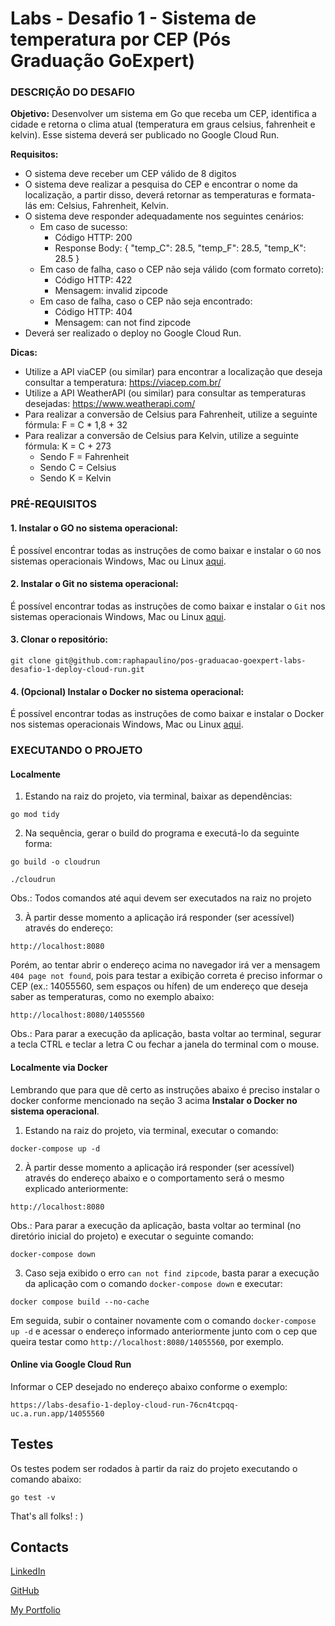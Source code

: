 # Labs - Desafio 1 - Sistema de temperatura por CEP (Pós Graduação GoExpert)

### DESCRIÇÃO DO DESAFIO

**Objetivo:** Desenvolver um sistema em Go que receba um CEP, identifica a cidade e retorna o clima atual (temperatura em graus celsius, fahrenheit e kelvin). Esse sistema deverá ser publicado no Google Cloud Run.

**Requisitos:**

- O sistema deve receber um CEP válido de 8 digitos
- O sistema deve realizar a pesquisa do CEP e encontrar o nome da localização, a partir disso, deverá retornar as temperaturas e formata-lás em: Celsius, Fahrenheit, Kelvin.
- O sistema deve responder adequadamente nos seguintes cenários:
  - Em caso de sucesso:
    - Código HTTP: 200
    - Response Body: { "temp_C": 28.5, "temp_F": 28.5, "temp_K": 28.5 }
  - Em caso de falha, caso o CEP não seja válido (com formato correto):
    - Código HTTP: 422
    - Mensagem: invalid zipcode
  - ​​​Em caso de falha, caso o CEP não seja encontrado:
    - Código HTTP: 404
    - Mensagem: can not find zipcode
- Deverá ser realizado o deploy no Google Cloud Run.

**Dicas:**

- Utilize a API viaCEP (ou similar) para encontrar a localização que deseja consultar a temperatura: https://viacep.com.br/
- Utilize a API WeatherAPI (ou similar) para consultar as temperaturas desejadas: https://www.weatherapi.com/
- Para realizar a conversão de Celsius para Fahrenheit, utilize a seguinte fórmula: F = C * 1,8 + 32
- Para realizar a conversão de Celsius para Kelvin, utilize a seguinte fórmula: K = C + 273
  - Sendo F = Fahrenheit
  - Sendo C = Celsius
  - Sendo K = Kelvin

### PRÉ-REQUISITOS

#### 1. Instalar o GO no sistema operacional:

É possível encontrar todas as instruções de como baixar e instalar o `GO` nos sistemas operacionais Windows, Mac ou Linux [aqui](https://go.dev/doc/install).

#### 2. Instalar o Git no sistema operacional:

É possível encontrar todas as instruções de como baixar e instalar o `Git` nos sistemas operacionais Windows, Mac ou Linux [aqui](https://www.git-scm.com/downloads).

#### 3. Clonar o repositório:

```
git clone git@github.com:raphapaulino/pos-graduacao-goexpert-labs-desafio-1-deploy-cloud-run.git
```

#### 4. (Opcional) Instalar o Docker no sistema operacional:

É possível encontrar todas as instruções de como baixar e instalar o Docker nos sistemas operacionais Windows, Mac ou Linux [aqui](https://docs.docker.com/engine/install/).

### EXECUTANDO O PROJETO

#### Localmente

1. Estando na raiz do projeto, via terminal, baixar as dependências:

```
go mod tidy
```

2. Na sequência, gerar o build do programa e executá-lo da seguinte forma:

```
go build -o cloudrun
```

```
./cloudrun
```

Obs.: Todos comandos até aqui devem ser executados na raiz no projeto


3. À partir desse momento a aplicação irá responder (ser acessível) através do endereço:

```
http://localhost:8080
```

Porém, ao tentar abrir o endereço acima no navegador irá ver a mensagem `404 page not found`, pois para testar a exibição correta é preciso informar o CEP (ex.: 14055560, sem espaços ou hífen) de um endereço que deseja saber as temperaturas, como no exemplo abaixo:

```
http://localhost:8080/14055560
```

Obs.: Para parar a execução da aplicação, basta voltar ao terminal, segurar a tecla CTRL e teclar a letra C ou fechar a janela do terminal com o mouse.  

#### Localmente via Docker

Lembrando que para que dê certo as instruções abaixo é preciso instalar o docker conforme mencionado na seção 3 acima **Instalar o Docker no sistema operacional**.

1. Estando na raiz do projeto, via terminal, executar o comando:

```
docker-compose up -d
```

2. À partir desse momento a aplicação irá responder (ser acessível) através do endereço abaixo e o comportamento será o mesmo explicado anteriormente:

```
http://localhost:8080
```

Obs.: Para parar a execução da aplicação, basta voltar ao terminal (no diretório inicial do projeto) e executar o seguinte comando:

```
docker-compose down
```

3. Caso seja exibido o erro `can not find zipcode`, basta parar a execução da aplicação com o comando `docker-compose down` e executar:

```
docker compose build --no-cache
```

Em seguida, subir o container novamente com o comando `docker-compose up -d` e acessar o endereço informado anteriormente junto com o cep que queira testar como `http://localhost:8080/14055560`, por exemplo.


#### Online via Google Cloud Run

Informar o CEP desejado no endereço abaixo conforme o exemplo:

```
https://labs-desafio-1-deploy-cloud-run-76cn4tcpqq-uc.a.run.app/14055560
```

## Testes

Os testes podem ser rodados à partir da raiz do projeto executando o comando abaixo:

```
go test -v
```

That's all folks! : )


## Contacts

[LinkedIn](https://www.linkedin.com/in/raphaelalvespaulino/)

[GitHub](https://github.com/raphapaulino/)

[My Portfolio](https://www.raphaelpaulino.com.br/)
